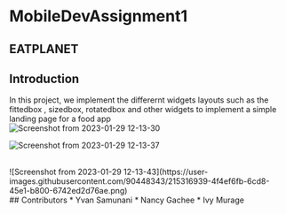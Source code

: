 # MobileDevAssignment1
## EATPLANET

## Introduction

In this project, we implement the differernt widgets layouts such as the fittedbox , sizedbox, rotatedbox and other widgets to implement a simple landing page for a food app
<br/>
![Screenshot from 2023-01-29 12-13-30](https://user-images.githubusercontent.com/90448343/215317007-afda16a0-c099-433a-9989-7258161b296f.png)
<br/>

![Screenshot from 2023-01-29 12-13-37](https://user-images.githubusercontent.com/90448343/215316929-c567a4dc-cc14-499a-9ec9-b3bbf66e1b69.png)

<br/>
![Screenshot from 2023-01-29 12-13-43](https://user-images.githubusercontent.com/90448343/215316939-4f4ef6fb-6cd8-45e1-b800-6742ed2d76ae.png)
<br/>
## Contributors
* Yvan Samunani
* Nancy Gachee
* Ivy Murage
